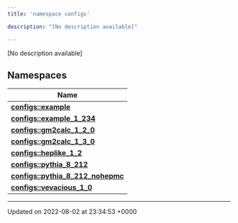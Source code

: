 ```yaml
---
title: 'namespace configs'

description: "[No description available]"

---
```







[No description available]

## Namespaces

| Name           |
| -------------- |
| **[configs::example](/documentation/code/main/namespaces/namespaceconfigs_1_1example/)**  |
| **[configs::example_1_234](/documentation/code/main/namespaces/namespaceconfigs_1_1example__1__234/)**  |
| **[configs::gm2calc_1_2_0](/documentation/code/main/namespaces/namespaceconfigs_1_1gm2calc__1__2__0/)**  |
| **[configs::gm2calc_1_3_0](/documentation/code/main/namespaces/namespaceconfigs_1_1gm2calc__1__3__0/)**  |
| **[configs::heplike_1_2](/documentation/code/main/namespaces/namespaceconfigs_1_1heplike__1__2/)**  |
| **[configs::pythia_8_212](/documentation/code/main/namespaces/namespaceconfigs_1_1pythia__8__212/)**  |
| **[configs::pythia_8_212_nohepmc](/documentation/code/main/namespaces/namespaceconfigs_1_1pythia__8__212__nohepmc/)**  |
| **[configs::vevacious_1_0](/documentation/code/main/namespaces/namespaceconfigs_1_1vevacious__1__0/)**  |






-------------------------------

Updated on 2022-08-02 at 23:34:53 +0000